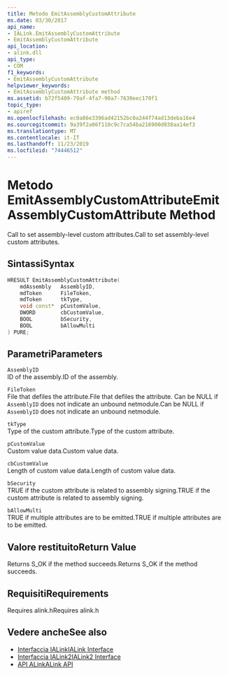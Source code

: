 ```yaml
---
title: Metodo EmitAssemblyCustomAttribute
ms.date: 03/30/2017
api_name:
- IALink.EmitAssemblyCustomAttribute
- EmitAssemblyCustomAttribute
api_location:
- alink.dll
api_type:
- COM
f1_keywords:
- EmitAssemblyCustomAttribute
helpviewer_keywords:
- EmitAssemblyCustomAttribute method
ms.assetid: b72f5409-79af-4fa7-90a7-7630eec170f1
topic_type:
- apiref
ms.openlocfilehash: ec0a86e3396ad42152bc0a244f74ad13deba16e4
ms.sourcegitcommit: 9a39f2a06f110c9c7ca54ba216900d038aa14ef3
ms.translationtype: MT
ms.contentlocale: it-IT
ms.lasthandoff: 11/23/2019
ms.locfileid: "74446512"
---
```

# <a name="emitassemblycustomattribute-method"></a><span data-ttu-id="7ff7c-102">Metodo EmitAssemblyCustomAttribute</span><span class="sxs-lookup"><span data-stu-id="7ff7c-102">EmitAssemblyCustomAttribute Method</span></span>
<span data-ttu-id="7ff7c-103">Call to set assembly-level custom attributes.</span><span class="sxs-lookup"><span data-stu-id="7ff7c-103">Call to set assembly-level custom attributes.</span></span>  
  
## <a name="syntax"></a><span data-ttu-id="7ff7c-104">Sintassi</span><span class="sxs-lookup"><span data-stu-id="7ff7c-104">Syntax</span></span>  
  
```cpp  
HRESULT EmitAssemblyCustomAttribute(  
    mdAssembly   AssemblyID,  
    mdToken      FileToken,  
    mdToken      tkType,  
    void const*  pCustomValue,  
    DWORD        cbCustomValue,  
    BOOL         bSecurity,  
    BOOL         bAllowMulti  
) PURE;  
```  
  
## <a name="parameters"></a><span data-ttu-id="7ff7c-105">Parametri</span><span class="sxs-lookup"><span data-stu-id="7ff7c-105">Parameters</span></span>  
 `AssemblyID`  
 <span data-ttu-id="7ff7c-106">ID of the assembly.</span><span class="sxs-lookup"><span data-stu-id="7ff7c-106">ID of the assembly.</span></span>  
  
 `FileToken`  
 <span data-ttu-id="7ff7c-107">File that defiles the attribute.</span><span class="sxs-lookup"><span data-stu-id="7ff7c-107">File that defiles the attribute.</span></span> <span data-ttu-id="7ff7c-108">Can be NULL if `AssemblyID` does not indicate an unbound netmodule.</span><span class="sxs-lookup"><span data-stu-id="7ff7c-108">Can be NULL if `AssemblyID` does not indicate an unbound netmodule.</span></span>  
  
 `tkType`  
 <span data-ttu-id="7ff7c-109">Type of the custom attribute.</span><span class="sxs-lookup"><span data-stu-id="7ff7c-109">Type of the custom attribute.</span></span>  
  
 `pCustomValue`  
 <span data-ttu-id="7ff7c-110">Custom value data.</span><span class="sxs-lookup"><span data-stu-id="7ff7c-110">Custom value data.</span></span>  
  
 `cbCustomValue`  
 <span data-ttu-id="7ff7c-111">Length of custom value data.</span><span class="sxs-lookup"><span data-stu-id="7ff7c-111">Length of custom value data.</span></span>  
  
 `bSecurity`  
 <span data-ttu-id="7ff7c-112">TRUE if the custom attribute is related to assembly signing.</span><span class="sxs-lookup"><span data-stu-id="7ff7c-112">TRUE if the custom attribute is related to assembly signing.</span></span>  
  
 `bAllowMulti`  
 <span data-ttu-id="7ff7c-113">TRUE if multiple attributes are to be emitted.</span><span class="sxs-lookup"><span data-stu-id="7ff7c-113">TRUE if multiple attributes are to be emitted.</span></span>  
  
## <a name="return-value"></a><span data-ttu-id="7ff7c-114">Valore restituito</span><span class="sxs-lookup"><span data-stu-id="7ff7c-114">Return Value</span></span>  
 <span data-ttu-id="7ff7c-115">Returns S_OK if the method succeeds.</span><span class="sxs-lookup"><span data-stu-id="7ff7c-115">Returns S_OK if the method succeeds.</span></span>  
  
## <a name="requirements"></a><span data-ttu-id="7ff7c-116">Requisiti</span><span class="sxs-lookup"><span data-stu-id="7ff7c-116">Requirements</span></span>  
 <span data-ttu-id="7ff7c-117">Requires alink.h</span><span class="sxs-lookup"><span data-stu-id="7ff7c-117">Requires alink.h</span></span>  
  
## <a name="see-also"></a><span data-ttu-id="7ff7c-118">Vedere anche</span><span class="sxs-lookup"><span data-stu-id="7ff7c-118">See also</span></span>

- [<span data-ttu-id="7ff7c-119">Interfaccia IALink</span><span class="sxs-lookup"><span data-stu-id="7ff7c-119">IALink Interface</span></span>](ialink-interface.md)
- [<span data-ttu-id="7ff7c-120">Interfaccia IALink2</span><span class="sxs-lookup"><span data-stu-id="7ff7c-120">IALink2 Interface</span></span>](ialink2-interface.md)
- [<span data-ttu-id="7ff7c-121">API ALink</span><span class="sxs-lookup"><span data-stu-id="7ff7c-121">ALink API</span></span>](index.md)
